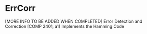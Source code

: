 # ErrCorr
[MORE INFO TO BE ADDED WHEN COMPLETED]
Error Detection and Correction [COMP 2401, a1]
Implements the Hamming Code
